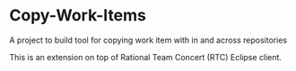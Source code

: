 # Copy-Work-Items
A project to build tool for copying work item with in and across repositories

This is an extension on top of Rational Team Concert (RTC) Eclipse client. 
